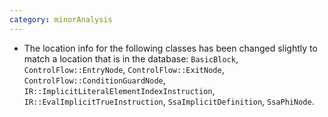 ```yaml
---
category: minorAnalysis
---
```

* The location info for the following classes has been changed slightly to match a location that is in the database: `BasicBlock`, `ControlFlow::EntryNode`, `ControlFlow::ExitNode`, `ControlFlow::ConditionGuardNode`, `IR::ImplicitLiteralElementIndexInstruction`, `IR::EvalImplicitTrueInstruction`, `SsaImplicitDefinition`, `SsaPhiNode`.
